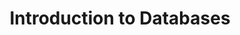 ---
title: Introduction to Databases
summary: "This tutorial is an introduction to relational and NoSQL databases"

# Schedule page publish date (NOT talk date).
publishDate: "2024-04-01T00:00:00Z"

categories: ["databases"]
tags: [rivanna, hpc]

notes: hpc-from-terminal

weight: 200

---